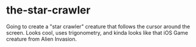 # the-star-crawler
Going to create a "star crawler" creature that follows the cursor around the screen. Looks cool, uses trigonometry, and kinda looks like that iOS Game creature from Alien Invasion.
